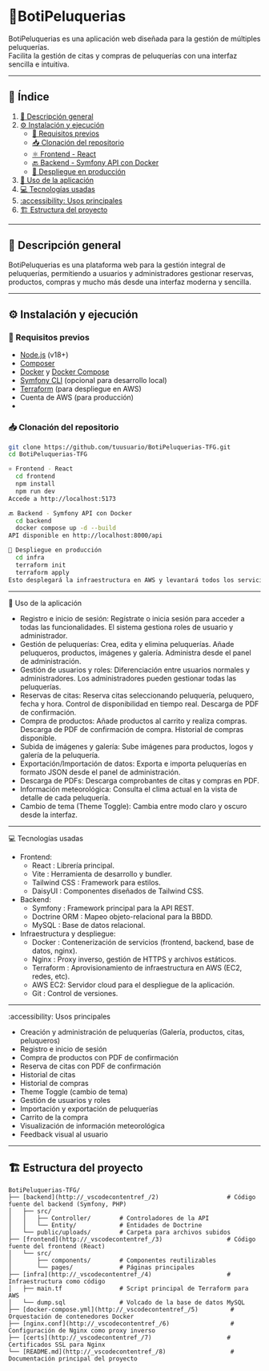 # 💈BotiPeluquerias

BotiPeluquerias es una aplicación web diseñada para la gestión de múltiples peluquerías.  
Facilita la gestión de citas y compras de peluquerías con una interfaz sencilla e intuitiva.

---

## 📑 Índice

1. [📝 Descripción general](#-descripción-general)
2. [⚙️ Instalación y ejecución](#️-instalación-y-ejecución)
   - [🔧 Requisitos previos](#-requisitos-previos)
   - [📥 Clonación del repositorio](#-clonación-del-repositorio)
   - [⚛️ Frontend - React](#️-frontend---react)
   - [🔙 Backend - Symfony API con Docker](#-backend---symfony-api-con-docker)
   - [🚀 Despliegue en producción](#-despliegue-en-producción)
3. [🧭 Uso de la aplicación](#-uso-de-la-aplicación)
4. [💻 Tecnologías usadas](#-tecnologías-usadas)
5. [:accessibility: Usos principales](#accessibility-usos-principales)
6. [🏗️ Estructura del proyecto](#️-estructura-del-proyecto)

---

## 📝 Descripción general

BotiPeluquerias es una plataforma web para la gestión integral de peluquerías, permitiendo a usuarios y administradores gestionar reservas, productos, compras y mucho más desde una interfaz moderna y sencilla.

---

## ⚙️ Instalación y ejecución

### 🔧 Requisitos previos

- [Node.js](https://nodejs.org/) (v18+)
- [Composer](https://getcomposer.org/)
- [Docker](https://www.docker.com/) y [Docker Compose](https://docs.docker.com/compose/)
- [Symfony CLI](https://symfony.com/download) (opcional para desarrollo local)
- [Terraform](https://www.terraform.io/) (para despliegue en AWS)
- Cuenta de AWS (para producción)
- 
### 📥 Clonación del repositorio

```sh
git clone https://github.com/tuusuario/BotiPeluquerias-TFG.git
cd BotiPeluquerias-TFG

⚛️ Frontend - React
  cd frontend
  npm install
  npm run dev
Accede a http://localhost:5173

🔙 Backend - Symfony API con Docker
  cd backend
  docker compose up -d --build
API disponible en http://localhost:8000/api

🚀 Despliegue en producción
  cd infra
  terraform init
  terraform apply
Esto desplegará la infraestructura en AWS y levantará todos los servicios automáticamente.
````
---------------------------------------
🧭 Uso de la aplicación
+ Registro e inicio de sesión: Regístrate o inicia sesión para acceder a todas las funcionalidades. El sistema gestiona roles de usuario y administrador.
+ Gestión de peluquerías: Crea, edita y elimina peluquerías. Añade peluqueros, productos, imágenes y galería. Administra desde el panel de administración.
+ Gestión de usuarios y roles: Diferenciación entre usuarios normales y administradores. Los administradores pueden gestionar todas las peluquerías.
+ Reservas de citas: Reserva citas seleccionando peluquería, peluquero, fecha y hora. Control de disponibilidad en tiempo real. Descarga de PDF de confirmación.
+ Compra de productos: Añade productos al carrito y realiza compras. Descarga de PDF de confirmación de compra. Historial de compras disponible.
+ Subida de imágenes y galería: Sube imágenes para productos, logos y galería de la peluquería.
+ Exportación/Importación de datos: Exporta e importa peluquerías en formato JSON desde el panel de administración.
+ Descarga de PDFs: Descarga comprobantes de citas y compras en PDF.
+ Información meteorológica: Consulta el clima actual en la vista de detalle de cada peluquería.
+ Cambio de tema (Theme Toggle): Cambia entre modo claro y oscuro desde la interfaz.

-------------------------------------------
💻 Tecnologías usadas
+ Frontend:
  + React : Librería principal.
  + Vite : Herramienta de desarrollo y bundler.
  + Tailwind CSS : Framework para estilos.
  + DaisyUI : Componentes diseñados de Tailwind CSS.
+ Backend:
  + Symfony : Framework principal para la API REST.
  + Doctrine ORM : Mapeo objeto-relacional para la BBDD.
  + MySQL : Base de datos relacional.
+ Infraestructura y despliegue:
  + Docker : Contenerización de servicios (frontend, backend, base de datos, nginx).
  + Nginx : Proxy inverso, gestión de HTTPS y archivos estáticos.
  + Terraform : Aprovisionamiento de infraestructura en AWS (EC2, redes, etc).
  + AWS EC2: Servidor cloud para el despliegue de la aplicación.
  + Git : Control de versiones.
--------------------------------------------

:accessibility: Usos principales
+ Creación y administración de peluquerías (Galería, productos, citas, peluqueros)
+ Registro e inicio de sesión
+ Compra de productos con PDF de confirmación
+ Reserva de citas con PDF de confirmación
+ Historial de citas
+ Historial de compras
+ Theme Toggle (cambio de tema)
+ Gestión de usuarios y roles
+ Importación y exportación de peluquerías
+ Carrito de la compra
+ Visualización de información meteorológica
+ Feedback visual al usuario
----------------------------------------------
🏗️ Estructura del proyecto
---------------------------------------------
````ssh
BotiPeluquerias-TFG/
├── [backend](http://_vscodecontentref_/2)                   # Código fuente del backend (Symfony, PHP)
│   ├── src/
│   │   ├── Controller/        # Controladores de la API
│   │   └── Entity/            # Entidades de Doctrine 
│   └── public/uploads/        # Carpeta para archivos subidos 
├── [frontend](http://_vscodecontentref_/3)                  # Código fuente del frontend (React)
│   └── src/
│       ├── components/        # Componentes reutilizables 
│       └── pages/             # Páginas principales
├── [infra](http://_vscodecontentref_/4)                     # Infraestructura como código
│   ├── main.tf                # Script principal de Terraform para AWS
│   └── dump.sql               # Volcado de la base de datos MySQL
├── [docker-compose.yml](http://_vscodecontentref_/5)         # Orquestación de contenedores Docker
├── [nginx.conf](http://_vscodecontentref_/6)                 # Configuración de Nginx como proxy inverso
├── [certs](http://_vscodecontentref_/7)                     # Certificados SSL para Nginx
└── [README.md](http://_vscodecontentref_/8)                  # Documentación principal del proyecto
`````


